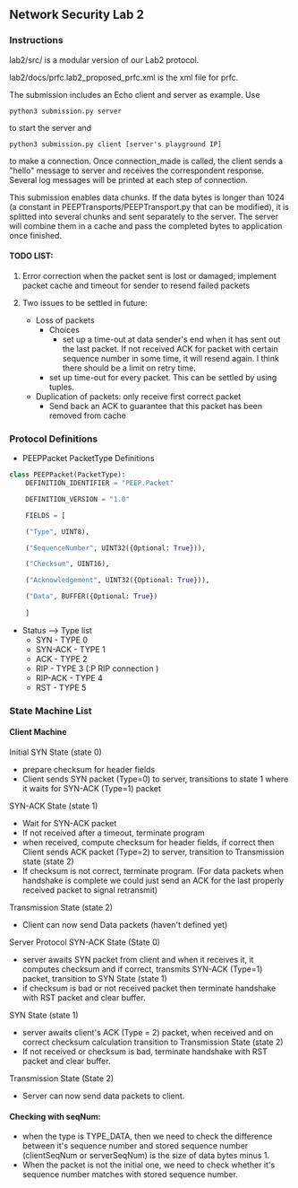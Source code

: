 ## Network Security Lab 2


### Instructions
lab2/src/ is a modular version of our Lab2 protocol.

lab2/docs/prfc.lab2_proposed_prfc.xml is the xml file for prfc.

The submission includes an Echo client and server as example. Use

```
python3 submission.py server
```

to start the server and

```
python3 submission.py client [server's playground IP]
```

to make a connection. Once connection_made is called, the client sends a "hello" message to server and receives the correspondent response. Several log messages will be printed at each step of connection.

This submission enables data chunks. If the data bytes is longer than 1024 (a constant in PEEPTransports/PEEPTransport.py that can be modified), it is splitted into several chunks and sent separately to the server. The server will combine them in a cache and pass the completed bytes to application once finished.

#### TODO LIST:
1. Error correction when the packet sent is lost or damaged; implement packet cache and timeout for sender to resend failed packets

2. Two issues to be settled in future:
    * Loss of packets  
        * Choices
            * set up a time-out at data sender's end when it has sent out the last packet. If not received ACK for packet with certain sequence number in some time, it will resend again. I think there should be a limit on retry time.
        * set up time-out for every packet. This can be settled by using tuples.
    * Duplication of packets: only receive first correct packet
        * Send back an ACK to guarantee that this packet has been removed from cache


### Protocol Definitions
* PEEPPacket PacketType Definitions
```Python
class PEEPPacket(PacketType):
    DEFINITION_IDENTIFIER = "PEEP.Packet"

    DEFINITION_VERSION = "1.0"

    FIELDS = [

    ("Type", UINT8),

    ("SequenceNumber", UINT32({Optional: True})),

    ("Checksum", UINT16),

    ("Acknowledgement", UINT32({Optional: True})),

    ("Data", BUFFER({Optional: True})
    
    ]
```

* Status --> Type list
    * SYN -      TYPE 0 
    * SYN-ACK -  TYPE 1
    * ACK -      TYPE 2
    * RIP -      TYPE 3 (:P RIP connection )
    * RIP-ACK -  TYPE 4
    * RST -      TYPE 5

### State Machine List

#### Client Machine
Initial SYN State (state 0)
- prepare checksum for header fields
- Client sends SYN packet (Type=0) to server, transitions to state 1 where it waits for SYN-ACK (Type=1) packet
 
SYN-ACK State (state 1)
- Wait for SYN-ACK packet
-  If not received after a timeout, terminate program
- when received, compute checksum for header fields, if correct then Client sends ACK packet (Type=2) to server, transition to Transmission state (state 2)
- If checksum is not correct, terminate program. (For data packets when handshake is complete we could just send an ACK for the last properly received packet to signal retransmit)
 
Transmission State (state 2)
- Client can now send Data packets (haven't defined yet)
 
Server Protocol
SYN-ACK State (State 0)
- server awaits SYN packet from client and when it receives it, it computes checksum and if correct, transmits SYN-ACK (Type=1) packet, transition to SYN State (state 1)
- if checksum is bad or not received packet then terminate handshake with RST packet and clear buffer.
 
SYN State (state 1)
- server awaits client's ACK (Type = 2) packet, when received and on correct checksum calculation transition to Transmission State (state 2)
- If not received or checksum is bad, terminate handshake with RST packet and clear buffer.
 
Transmission State (State 2)
- Server can now send data packets to client.

#### Checking with seqNum:
- when the type is TYPE_DATA, then we need to check the difference between it's sequence number and stored sequence number (clientSeqNum or serverSeqNum) is the size of data bytes minus 1.
- When the packet is not the initial one, we need to check whether it's sequence number matches with stored sequence number.
